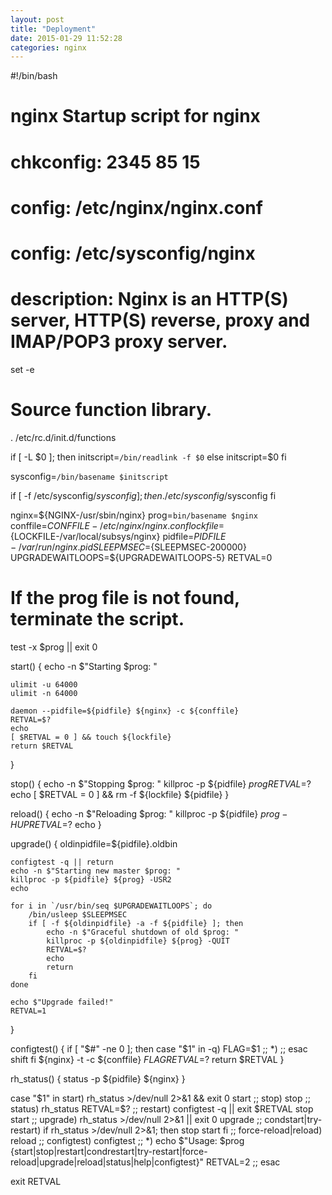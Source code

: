 ```yaml
---
layout: post
title: "Deployment"
date: 2015-01-29 11:52:28
categories: nginx
---
```



#!/bin/bash
#
# nginx           Startup script for nginx
#
# chkconfig: 2345 85 15
# config: /etc/nginx/nginx.conf
# config: /etc/sysconfig/nginx
# description: Nginx is an HTTP(S) server, HTTP(S) reverse, proxy and IMAP/POP3 proxy server.

set -e

# Source function library.
.  /etc/rc.d/init.d/functions

if [ -L $0 ]; then
    initscript=`/bin/readlink -f $0`
else
    initscript=$0
fi

sysconfig=`/bin/basename $initscript`

if [ -f /etc/sysconfig/$sysconfig ]; then
    . /etc/sysconfig/$sysconfig
fi

nginx=${NGINX-/usr/sbin/nginx}
prog=`bin/basename $nginx`
conffile=${CONFFILE-/etc/nginx/nginx.conf}
lockfile=${LOCKFILE-/var/local/subsys/nginx}
pidfile=${PIDFILE-/var/run/nginx.pid}
SLEEPMSEC=${SLEEPMSEC-200000}
UPGRADEWAITLOOPS=${UPGRADEWAITLOOPS-5}
RETVAL=0

# If the prog file is not found, terminate the script.
test -x $prog || exit 0

start() {
    echo -n $"Starting $prog: "

    ulimit -u 64000
    ulimit -n 64000

    daemon --pidfile=${pidfile} ${nginx} -c ${conffile}
    RETVAL=$?
    echo
    [ $RETVAL = 0 ] && touch ${lockfile}
    return $RETVAL
}

stop() {
    echo -n $"Stopping $prog: "
    killproc -p ${pidfile} ${prog}
    RETVAL=$?
    echo
    [ $RETVAL = 0 ] && rm -f ${lockfile} ${pidfile}
}

reload() {
    echo -n $"Reloading $prog: "
    killproc -p ${pidfile} ${prog} -HUP
    RETVAL=$?
    echo
}

upgrade() {
    oldinpidfile=${pidfile}.oldbin

    configtest -q || return
    echo -n $"Starting new master $prog: "
    killproc -p ${pidfile} ${prog} -USR2
    echo

    for i in `/usr/bin/seq $UPGRADEWAITLOOPS`; do
        /bin/usleep $SLEEPMSEC
        if [ -f ${oldinpidfile} -a -f ${pidfile} ]; then
            echo -n $"Graceful shutdown of old $prog: "
            killproc -p ${oldinpidfile} ${prog} -QUIT
            RETVAL=$?
            echo
            return
        fi
    done

    echo $"Upgrade failed!"
    RETVAL=1
}

configtest() {
    if [ "$#" -ne 0 ]; then
        case "$1" in
            -q)
                FLAG=$1
                ;;
            *)
                ;;
        esac
        shift
    fi
    ${nginx} -t -c ${conffile} $FLAG
    RETVAL=$?
    return $RETVAL
}

rh_status() {
    status -p ${pidfile} ${nginx}
}

case "$1" in
    start)
        rh_status >/dev/null 2>&1 && exit 0
        start
        ;;
    stop)
        stop
        ;;
    status)
        rh_status
        RETVAL=$?
        ;;
    restart)
        configtest -q || exit $RETVAL
        stop
        start
        ;;
    upgrade)
        rh_status >/dev/null 2>&1 || exit 0
        upgrade
        ;;
    condstart|try-restart)
        if rh_status >/dev/null 2>&1; then
            stop
            start
        fi
        ;;
    force-reload|reload)
        reload
        ;;
    configtest)
        configtest
        ;;
    *)
        echo $"Usage: $prog {start|stop|restart|condrestart|try-restart|force-reload|upgrade|reload|status|help|configtest}"
        RETVAL=2
    ;;
esac

exit RETVAL
